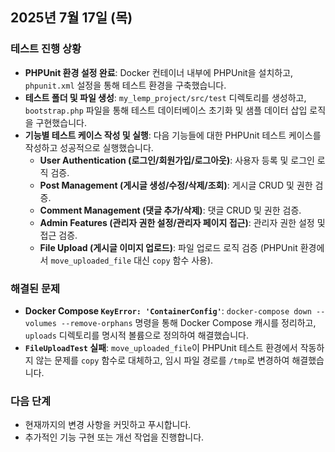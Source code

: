 ## 2025년 7월 17일 (목)

### 테스트 진행 상황

*   **PHPUnit 환경 설정 완료**: Docker 컨테이너 내부에 PHPUnit을 설치하고, `phpunit.xml` 설정을 통해 테스트 환경을 구축했습니다.
*   **테스트 폴더 및 파일 생성**: `my_lemp_project/src/test` 디렉토리를 생성하고, `bootstrap.php` 파일을 통해 테스트 데이터베이스 초기화 및 샘플 데이터 삽입 로직을 구현했습니다.
*   **기능별 테스트 케이스 작성 및 실행**: 다음 기능들에 대한 PHPUnit 테스트 케이스를 작성하고 성공적으로 실행했습니다.
    *   **User Authentication (로그인/회원가입/로그아웃)**: 사용자 등록 및 로그인 로직 검증.
    *   **Post Management (게시글 생성/수정/삭제/조회)**: 게시글 CRUD 및 권한 검증.
    *   **Comment Management (댓글 추가/삭제)**: 댓글 CRUD 및 권한 검증.
    *   **Admin Features (관리자 권한 설정/관리자 페이지 접근)**: 관리자 권한 설정 및 접근 검증.
    *   **File Upload (게시글 이미지 업로드)**: 파일 업로드 로직 검증 (PHPUnit 환경에서 `move_uploaded_file` 대신 `copy` 함수 사용).

### 해결된 문제

*   **Docker Compose `KeyError: 'ContainerConfig'`**: `docker-compose down --volumes --remove-orphans` 명령을 통해 Docker Compose 캐시를 정리하고, `uploads` 디렉토리를 명시적 볼륨으로 정의하여 해결했습니다.
*   **`FileUploadTest` 실패**: `move_uploaded_file`이 PHPUnit 테스트 환경에서 작동하지 않는 문제를 `copy` 함수로 대체하고, 임시 파일 경로를 `/tmp`로 변경하여 해결했습니다.

### 다음 단계

*   현재까지의 변경 사항을 커밋하고 푸시합니다.
*   추가적인 기능 구현 또는 개선 작업을 진행합니다.